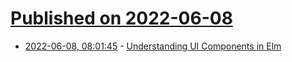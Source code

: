 # [Published on 2022-06-08](index.md)

* [2022-06-08, 08:01:45](https://news.ycombinator.com/item?id=31664568) - [Understanding UI Components in Elm](https://www.humio.com/blog/understanding-ui-components-in-elm/)
